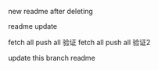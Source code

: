 new readme after deleting

readme update

fetch all push all 验证
fetch all push all 验证2

update this branch readme


